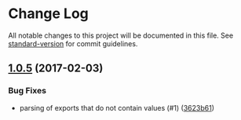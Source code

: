 # Change Log

All notable changes to this project will be documented in this file. See [standard-version](https://github.com/conventional-changelog/standard-version) for commit guidelines.

<a name="1.0.5"></a>
## [1.0.5](https://github.com/AndersDJohnson/dotenv-export/compare/v1.0.4...v1.0.5) (2017-02-03)


### Bug Fixes

* parsing of exports that do not contain values (#1) ([3623b61](https://github.com/AndersDJohnson/dotenv-export/commit/3623b61))
